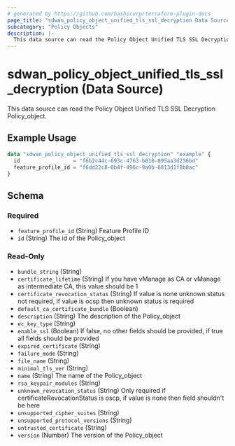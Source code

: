 ```yaml
---
# generated by https://github.com/hashicorp/terraform-plugin-docs
page_title: "sdwan_policy_object_unified_tls_ssl_decryption Data Source - terraform-provider-sdwan"
subcategory: "Policy Objects"
description: |-
  This data source can read the Policy Object Unified TLS SSL Decryption Policy_object.
---
```


# sdwan_policy_object_unified_tls_ssl_decryption (Data Source)

This data source can read the Policy Object Unified TLS SSL Decryption Policy_object.

## Example Usage

```terraform
data "sdwan_policy_object_unified_tls_ssl_decryption" "example" {
  id                 = "f6b2c44c-693c-4763-b010-895aa3d236bd"
  feature_profile_id = "f6dd22c8-0b4f-496c-9a0b-6813d1f8b8ac"
}
```

<!-- schema generated by tfplugindocs -->
## Schema

### Required

- `feature_profile_id` (String) Feature Profile ID
- `id` (String) The id of the Policy_object

### Read-Only

- `bundle_string` (String)
- `certificate_lifetime` (String) If you have vManage as CA or vManage as intermediate CA, this value should be 1
- `certificate_revocation_status` (String) If value is none unknown status not required, if value is ocsp then unknown status is required
- `default_ca_certificate_bundle` (Boolean)
- `description` (String) The description of the Policy_object
- `ec_key_type` (String)
- `enable_ssl` (Boolean) If false, no other fields should be provided, if true all fields should be provided
- `expired_certificate` (String)
- `failure_mode` (String)
- `file_name` (String)
- `minimal_tls_ver` (String)
- `name` (String) The name of the Policy_object
- `rsa_keypair_modules` (String)
- `unknown_revocation_status` (String) Only required if certificateRevocationStatus is oscp, if value is none then field shouldn't be here
- `unsupported_cipher_suites` (String)
- `unsupported_protocol_versions` (String)
- `untrusted_certificate` (String)
- `version` (Number) The version of the Policy_object
